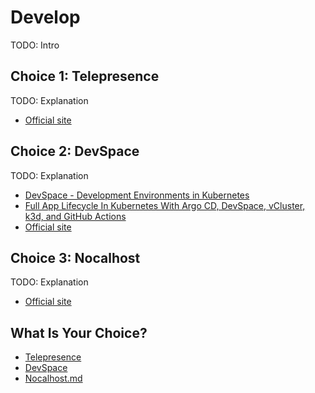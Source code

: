 # Develop

TODO: Intro

## Choice 1: Telepresence

TODO: Explanation

* [Official site](https://www.telepresence.io)

## Choice 2: DevSpace

TODO: Explanation

* [DevSpace - Development Environments in Kubernetes](https://youtu.be/nQly_CEjJc4)
* [Full App Lifecycle In Kubernetes With Argo CD, DevSpace, vCluster, k3d, and GitHub Actions](https://youtu.be/uU-EAQ8Vbvk)
* [Official site](https://devspace.sh)

## Choice 3: Nocalhost

TODO: Explanation

* [Official site](https://nocalhost.dev)

## What Is Your Choice?

* [Telepresence](telepresence.md)
* [DevSpace](devspace.md)
* [Nocalhost.md](nocalhost.md)